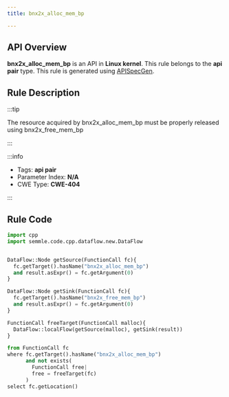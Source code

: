 ```yaml
---
title: bnx2x_alloc_mem_bp

---
```



## API Overview
**bnx2x_alloc_mem_bp** is an API in **Linux kernel**. This rule belongs to the **api pair** type. This rule is generated using [APISpecGen](../../tools/APISpecGen).
## Rule Description

:::tip

The resource acquired by bnx2x_alloc_mem_bp must be properly released using bnx2x_free_mem_bp

:::

:::info

- Tags: **api pair**
- Parameter Index: **N/A**
- CWE Type: **CWE-404**

:::

## Rule Code
```python
import cpp
import semmle.code.cpp.dataflow.new.DataFlow


DataFlow::Node getSource(FunctionCall fc){
  fc.getTarget().hasName("bnx2x_alloc_mem_bp")
  and result.asExpr() = fc.getArgument(0)
}

DataFlow::Node getSink(FunctionCall fc){
  fc.getTarget().hasName("bnx2x_free_mem_bp")
  and result.asExpr() = fc.getArgument(0)
}

FunctionCall freeTarget(FunctionCall malloc){
  DataFlow::localFlow(getSource(malloc), getSink(result))
}

from FunctionCall fc
where fc.getTarget().hasName("bnx2x_alloc_mem_bp")
      and not exists(
        FunctionCall free| 
        free = freeTarget(fc)
      )
select fc.getLocation()

    
```